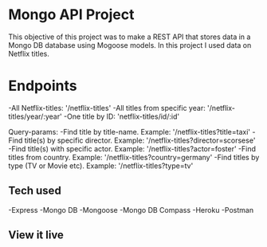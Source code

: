 # Mongo API Project

This objective of this project was to make a REST API that stores data in a Mongo DB database using Mogoose models.
In this project I used data on Netflix titles.

# Endpoints
-All Netflix-titles: '/netflix-titles'
-All titles from specific year: '/netflix-titles/year/:year'
-One title by ID: 'netflix-titles/id/:id'

Query-params:
-Find title by title-name. Example: '/netflix-titles?title=taxi'
-Find title(s) by specific director. Example: '/netflix-titles?director=scorsese'
-Find title(s) with specific actor. Example: '/netflix-titles?actor=foster'
-Find titles from country. Example: '/netflix-titles?country=germany'
-Find titles by type (TV or Movie etc). Example: '/netflix-titles?type=tv'

## Tech used
-Express
-Mongo DB
-Mongoose
-Mongo DB Compass
-Heroku
-Postman

## View it live


